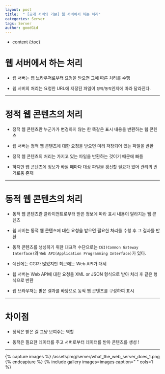 ```yaml
---
layout: post
title:  " [공개 서버의 기본] 웹 서버에서 하는 처리"
categories: Server
tags: Server
author: goodGid
---
```

* content
{:toc}


# 웹 서버에서 하는 처리

* 웹 서버는 웹 브라우저로부터 요청을 받으면 그에 따른 처리를 수행

* 웹 서버의 처리는 요청한 URL에 지정된 파일이 `정적`/`동적`인지에 따라 달라진다.

---

# 정적 웹 콘텐츠의 처리

* 정적 웹 콘텐츠란 누군가가 변경하지 않는 한 똑같은 표시 내용을 반환하는 웹 콘텐츠

* 웹 서버는 정적 웹 콘텐츠에 대한 요청을 받으면 미리 저장되어 있는 파일을 반환

* 정적 웹 콘텐츠의 처리는 가지고 있는 파일을 반환하는 것이기 때문에 빠름

* 하지만 웹 콘텐츠에 정보가 바뀔 때마다 대상 파일을 갱신할 필요가 있어 관리의 번거로움 존재

---

# 동적 웹 콘텐츠의 처리

* 동적 웹 콘텐츠란 클라이언트로부터 받은 정보에 따라 표시 내용이 달라지는 웹 콘텐츠

* 웹 서버는 동적 웹 콘텐츠에 대한 요청을 받으면 필요한 처리를 수행 후 그 결과를 반환

* 동적 콘텐츠를 생성하기 위한 대표적 수단으로는 `CGI(Common Gateway Interface)`와 `Web API(Application Programming Interface)`가 있다.

* 예전에는 CGI가 많았지만 최근에는 Web API가 대세

* 웹 서버는 Web API에 대한 요청을 XML or JSON 형식으로 받아 처리 후 같은 형식으로 반환

* 웹 브라우저는 받은 결과를 바탕으로 동적 웹 콘텐츠를 구성하여 표시

---

# 차이점 

* 정적은 받은 걸 그냥 보여주는 역할 

* 동적은 필요한 데이터를 주고 서버로부터 데이터를 받아 콘텐츠를 생성 !

---

{% capture images %}
    /assets/img/server/what_the_web_server_does_1.png
{% endcapture %}
{% include gallery images=images caption=" " cols=1 %}

